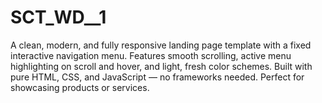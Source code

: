 # SCT_WD__1
A clean, modern, and fully responsive landing page template with a fixed interactive navigation menu. Features smooth scrolling, active menu highlighting on scroll and hover, and light, fresh color schemes. Built with pure HTML, CSS, and JavaScript — no frameworks needed. Perfect for showcasing products or services.
